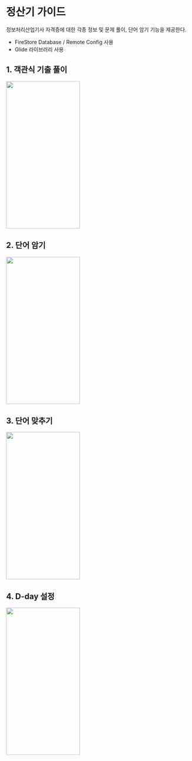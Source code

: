 # 정산기 가이드
정보처리산업기사 자격증에 대한 각종 정보 및 문제 풀이, 단어 암기 기능을 제공한다.

- FireStore Database / Remote Config 사용
- Glide 라이브러리 사용

## 1. 객관식 기출 풀이
<img src="https://user-images.githubusercontent.com/73208493/135846777-8949d233-f377-4e62-be71-f9d9f68ee0a5.gif" width="200" height="400"/>

## 2. 단어 암기
<img src="https://user-images.githubusercontent.com/73208493/135846801-eafe6b96-0758-457b-9bd3-f38b59e1c042.gif" width="200" height="400"/> 

## 3. 단어 맞추기
<img src="https://user-images.githubusercontent.com/73208493/135846805-222b1bfb-e513-46b7-87ea-5194cfdb6772.gif" width="200" height="400"/>

## 4. D-day 설정
<img src="https://user-images.githubusercontent.com/73208493/135847561-b95dce7a-50f6-4b72-9de6-aa2d4d77d155.gif" width="200" height="400"/>


